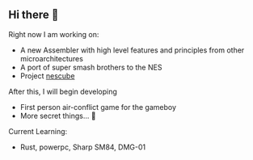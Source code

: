 ## Hi there 👋

Right now I am working on:
  - A new Assembler with high level features and principles from other microarchitectures
  - A port of super smash brothers to the NES
  - Project [nescube](https://github.com/stars/brette-0/lists/nescube)

After this, I will begin developing
  - First person air-conflict game for the gameboy
  - More secret things... 🤫

Current Learning:
  - Rust, powerpc, Sharp SM84, DMG-01
